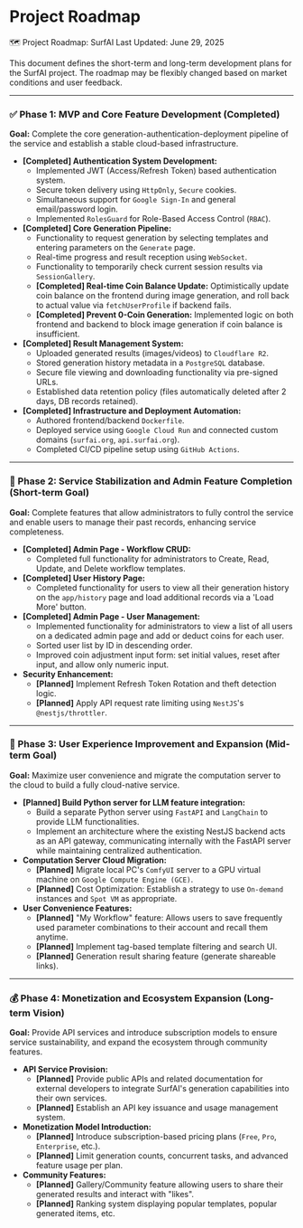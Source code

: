 # Project Roadmap

🗺️ Project Roadmap: SurfAI
Last Updated: June 29, 2025

This document defines the short-term and long-term development plans for the SurfAI project. The roadmap may be flexibly changed based on market conditions and user feedback.

---

### ✅ Phase 1: MVP and Core Feature Development (Completed)

**Goal:** Complete the core generation-authentication-deployment pipeline of the service and establish a stable cloud-based infrastructure.

-   **[Completed] Authentication System Development:**
    -   Implemented JWT (Access/Refresh Token) based authentication system.
    -   Secure token delivery using `HttpOnly`, `Secure` cookies.
    -   Simultaneous support for `Google Sign-In` and general email/password login.
    -   Implemented `RolesGuard` for Role-Based Access Control (`RBAC`).
-   **[Completed] Core Generation Pipeline:**
    -   Functionality to request generation by selecting templates and entering parameters on the `Generate` page.
    -   Real-time progress and result reception using `WebSocket`.
    -   Functionality to temporarily check current session results via `SessionGallery`.
    -   **[Completed] Real-time Coin Balance Update:** Optimistically update coin balance on the frontend during image generation, and roll back to actual value via `fetchUserProfile` if backend fails.
    -   **[Completed] Prevent 0-Coin Generation:** Implemented logic on both frontend and backend to block image generation if coin balance is insufficient.
-   **[Completed] Result Management System:**
    -   Uploaded generated results (images/videos) to `Cloudflare R2`.
    -   Stored generation history metadata in a `PostgreSQL` database.
    -   Secure file viewing and downloading functionality via pre-signed URLs.
    -   Established data retention policy (files automatically deleted after 2 days, DB records retained).
-   **[Completed] Infrastructure and Deployment Automation:**
    -   Authored frontend/backend `Dockerfile`.
    -   Deployed service using `Google Cloud Run` and connected custom domains (`surfai.org`, `api.surfai.org`).
    -   Completed CI/CD pipeline setup using `GitHub Actions`.

---

### 🚀 Phase 2: Service Stabilization and Admin Feature Completion (Short-term Goal)

**Goal:** Complete features that allow administrators to fully control the service and enable users to manage their past records, enhancing service completeness.

-   **[Completed] Admin Page - Workflow CRUD:**
    -   Completed full functionality for administrators to Create, Read, Update, and Delete workflow templates.
-   **[Completed] User History Page:**
    -   Completed functionality for users to view all their generation history on the `app/history` page and load additional records via a 'Load More' button.
-   **[Completed] Admin Page - User Management:**
    -   Implemented functionality for administrators to view a list of all users on a dedicated admin page and add or deduct coins for each user.
    -   Sorted user list by ID in descending order.
    -   Improved coin adjustment input form: set initial values, reset after input, and allow only numeric input.
-   **Security Enhancement:**
    -   **[Planned]** Implement Refresh Token Rotation and theft detection logic.
    -   **[Planned]** Apply API request rate limiting using `NestJS`'s `@nestjs/throttler`.

---

### 🌟 Phase 3: User Experience Improvement and Expansion (Mid-term Goal)

**Goal:** Maximize user convenience and migrate the computation server to the cloud to build a fully cloud-native service.

-   **[Planned] Build Python server for LLM feature integration:**
    -   Build a separate Python server using `FastAPI` and `LangChain` to provide LLM functionalities.
    -   Implement an architecture where the existing NestJS backend acts as an API gateway, communicating internally with the FastAPI server while maintaining centralized authentication.
-   **Computation Server Cloud Migration:**
    -   **[Planned]** Migrate local PC's `ComfyUI` server to a GPU virtual machine on `Google Compute Engine (GCE)`.
    -   **[Planned]** Cost Optimization: Establish a strategy to use `On-demand` instances and `Spot VM` as appropriate.
-   **User Convenience Features:**
    -   **[Planned]** "My Workflow" feature: Allows users to save frequently used parameter combinations to their account and recall them anytime.
    -   **[Planned]** Implement tag-based template filtering and search UI.
    -   **[Planned]** Generation result sharing feature (generate shareable links).

---

### 💰 Phase 4: Monetization and Ecosystem Expansion (Long-term Vision)

**Goal:** Provide API services and introduce subscription models to ensure service sustainability, and expand the ecosystem through community features.

-   **API Service Provision:**
    -   **[Planned]** Provide public APIs and related documentation for external developers to integrate SurfAI's generation capabilities into their own services.
    -   **[Planned]** Establish an API key issuance and usage management system.
-   **Monetization Model Introduction:**
    -   **[Planned]** Introduce subscription-based pricing plans (`Free`, `Pro`, `Enterprise`, etc.).
    -   **[Planned]** Limit generation counts, concurrent tasks, and advanced feature usage per plan.
-   **Community Features:**
    -   **[Planned]** Gallery/Community feature allowing users to share their generated results and interact with "likes".
    -   **[Planned]** Ranking system displaying popular templates, popular generated items, etc.
